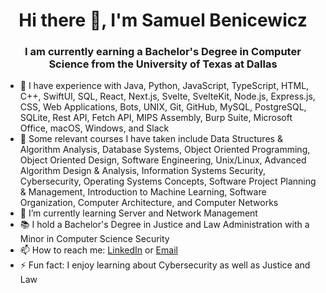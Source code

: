 <h1 align="center">Hi there 👋, I'm Samuel Benicewicz</h1>
<h3 align="center">I am currently earning a Bachelor's Degree in Computer Science from the University of Texas at Dallas</h3>

- 🔭 I have experience with Java, Python, JavaScript, TypeScript, HTML, C++, SwiftUI, SQL, React, Next.js, Svelte, SvelteKit, Node.js, Express.js, CSS, Web Applications, Bots, UNIX, Git, GitHub, MySQL, PostgreSQL, SQLite, Rest API, Fetch API, MIPS Assembly, Burp Suite, Microsoft Office, macOS, Windows, and Slack
- 📖 Some relevant courses I have taken include Data Structures & Algorithm Analysis, Database Systems, Object Oriented Programming, Object Oriented Design, Software Engineering, Unix/Linux, Advanced Algorithm Design & Analysis, Information Systems Security, Cybersecurity, Operating Systems Concepts, Software Project Planning & Management, Introduction to Machine Learning, Software Organization, Computer Architecture, and Computer Networks
- 🌱 I’m currently learning Server and Network Management
- 📚 I hold a Bachelor's Degree in Justice and Law Administration with a Minor in Computer Science Security
- 📫 How to reach me: <a href="https://www.linkedin.com/in/samuel-benicewicz/">LinkedIn</a> or <a href="mailto:sambenicewicz@yahoo.com">Email</a>
- ⚡ Fun fact: I enjoy learning about Cybersecurity as well as Justice and Law
